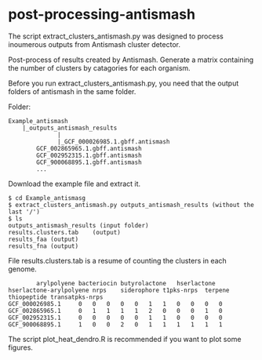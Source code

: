 # post-processing-antismash

The script extract_clusters_antismash.py was designed to process inoumerous outputs from Antismash cluster detector.

Post-process of results created by Antismash. Generate a matrix containing the number of clusters by catagories for each organism.

Before you run extract_clusters_antismash.py, you need that the output folders of antismash in the same folder.

Folder:

    Example_antismash	
   		|_outputs_antismash_results
           	      |
           	      |_GCF_000026985.1.gbff.antismash
			GCF_002865965.1.gbff.antismash
			GCF_002952315.1.gbff.antismash
			GCF_900068895.1.gbff.antismash
			...
					

Download the example file and extract it.

	$ cd Example_antismasg
	$ extract_clusters_antismash.py outputs_antismash_results (without the last '/')
	$ ls
	outputs_antismash_results (input folder)
 	results.clusters.tab	(output)
 	results_faa	(output)
 	results_fna	(output)
  
 File results.clusters.tab is a resume of counting the clusters in each genome.
 
 			arylpolyene	bacteriocin	butyrolactone	hserlactone	hserlactone-arylpolyene	nrps	siderophore	t1pks-nrps	terpene	thiopeptide	transatpks-nrps
	GCF_000026985.1		0	0	0	0	0	1	1	0	0	0	0
	GCF_002865965.1		0	1	1	1	1	2	0	0	0	1	0
	GCF_002952315.1		0	0	0	0	0	1	1	0	0	0	0
	GCF_900068895.1		1	0	0	2	0	1	1	1	1	1	1

The script plot_heat_dendro.R is recommended if you want to plot some figures.
